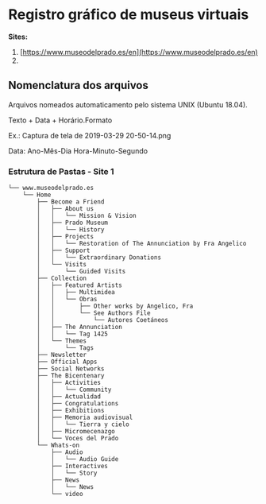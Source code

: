 # Registro gráfico de museus virtuais

**Sites:**

1. [https://www.museodelprado.es/en](https://www.museodelprado.es/en)
2.

## Nomenclatura dos arquivos

Arquivos nomeados automaticamento pelo sistema UNIX (Ubuntu 18.04).

Texto + Data + Horário.Formato

Ex.: Captura de tela de 2019-03-29 20-50-14.png

Data: Ano-Mês-Dia Hora-Minuto-Segundo

### Estrutura de Pastas - Site 1

```
└── www.museodelprado.es
    └── Home
        ├── Become a Friend
        │   ├── About us
        │   │   └── Mission & Vision
        │   ├── Prado Museum
        │   │   └── History
        │   ├── Projects
        │   │   └── Restoration of The Annunciation by Fra Angelico
        │   ├── Support
        │   │   └── Extraordinary Donations
        │   └── Visits
        │       └── Guided Visits
        ├── Collection
        │   ├── Featured Artists
        │   │   ├── Multimidea
        │   │   └── Obras
        │   │       ├── Other works by Angelico, Fra
        │   │       └── See Authors File
        │   │           └── Autores Coetáneos
        │   ├── The Annunciation
        │   │   └── Tag 1425
        │   └── Themes
        │       └── Tags
        ├── Newsletter
        ├── Official Apps
        ├── Social Networks
        ├── The Bicentenary
        │   ├── Activities
        │   │   └── Community
        │   ├── Actualidad
        │   ├── Congratulations
        │   ├── Exhibitions
        │   ├── Memoria audiovisual
        │   │   └── Tierra y cielo
        │   ├── Micromecenazgo
        │   └── Voces del Prado
        └── Whats-on
            ├── Audio
            │   └── Audio Guide
            ├── Interactives
            │   └── Story
            ├── News
            │   └── News
            └── video
```